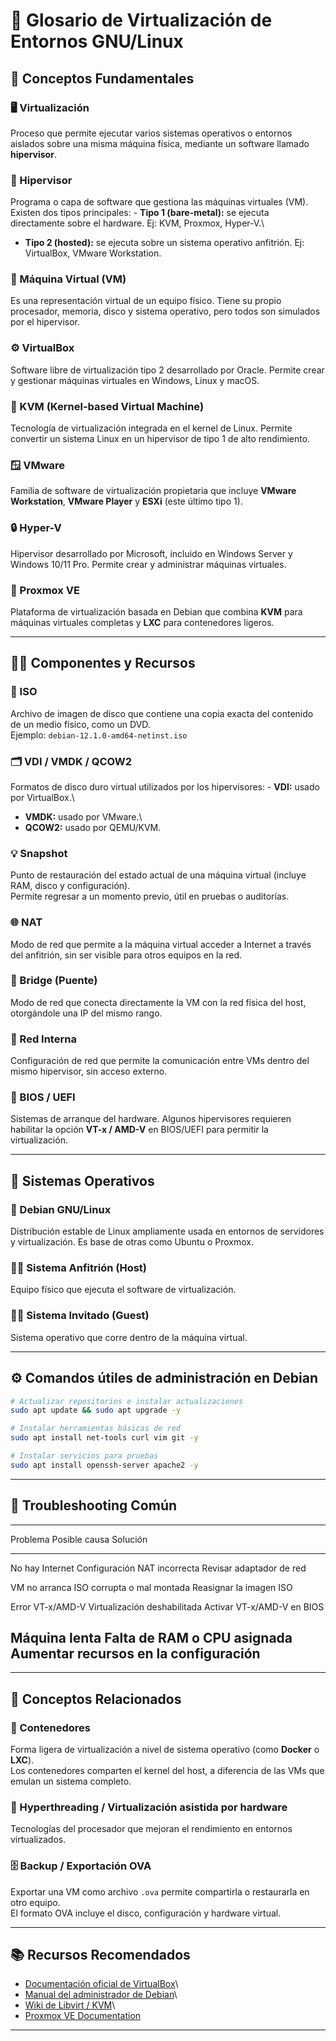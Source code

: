 # 📘 Glosario de Virtualización de Entornos GNU/Linux

## 🧩 Conceptos Fundamentales

### 🖥️ Virtualización

Proceso que permite ejecutar varios sistemas operativos o entornos
aislados sobre una misma máquina física, mediante un software llamado
**hipervisor**.

### 🧠 Hipervisor

Programa o capa de software que gestiona las máquinas virtuales (VM).\
Existen dos tipos principales: - **Tipo 1 (bare-metal):** se ejecuta
directamente sobre el hardware. Ej: KVM, Proxmox, Hyper-V.\
- **Tipo 2 (hosted):** se ejecuta sobre un sistema operativo anfitrión.
Ej: VirtualBox, VMware Workstation.

### 💾 Máquina Virtual (VM)

Es una representación virtual de un equipo físico. Tiene su propio
procesador, memoria, disco y sistema operativo, pero todos son simulados
por el hipervisor.

### ⚙️ VirtualBox

Software libre de virtualización tipo 2 desarrollado por Oracle. Permite
crear y gestionar máquinas virtuales en Windows, Linux y macOS.

### 🧰 KVM (Kernel-based Virtual Machine)

Tecnología de virtualización integrada en el kernel de Linux. Permite
convertir un sistema Linux en un hipervisor de tipo 1 de alto
rendimiento.

### 🪟 VMware

Familia de software de virtualización propietaria que incluye **VMware
Workstation**, **VMware Player** y **ESXi** (este último tipo 1).

### 🔒 Hyper-V

Hipervisor desarrollado por Microsoft, incluido en Windows Server y
Windows 10/11 Pro. Permite crear y administrar máquinas virtuales.

### 🧮 Proxmox VE

Plataforma de virtualización basada en Debian que combina **KVM** para
máquinas virtuales completas y **LXC** para contenedores ligeros.

------------------------------------------------------------------------

## 🧑‍💻 Componentes y Recursos

### 🧱 ISO

Archivo de imagen de disco que contiene una copia exacta del contenido
de un medio físico, como un DVD.\
Ejemplo: `debian-12.1.0-amd64-netinst.iso`

### 🗂️ VDI / VMDK / QCOW2

Formatos de disco duro virtual utilizados por los hipervisores: -
**VDI:** usado por VirtualBox.\
- **VMDK:** usado por VMware.\
- **QCOW2:** usado por QEMU/KVM.

### 💡 Snapshot

Punto de restauración del estado actual de una máquina virtual (incluye
RAM, disco y configuración).\
Permite regresar a un momento previo, útil en pruebas o auditorías.

### 🌐 NAT

Modo de red que permite a la máquina virtual acceder a Internet a través
del anfitrión, sin ser visible para otros equipos en la red.

### 🔗 Bridge (Puente)

Modo de red que conecta directamente la VM con la red física del host,
otorgándole una IP del mismo rango.

### 🧩 Red Interna

Configuración de red que permite la comunicación entre VMs dentro del
mismo hipervisor, sin acceso externo.

### 🧭 BIOS / UEFI

Sistemas de arranque del hardware. Algunos hipervisores requieren
habilitar la opción **VT-x / AMD-V** en BIOS/UEFI para permitir la
virtualización.

------------------------------------------------------------------------

## 🐧 Sistemas Operativos

### 🐧 Debian GNU/Linux

Distribución estable de Linux ampliamente usada en entornos de
servidores y virtualización. Es base de otras como Ubuntu o Proxmox.

### 🧑‍🔧 Sistema Anfitrión (Host)

Equipo físico que ejecuta el software de virtualización.

### 🧍‍♂️ Sistema Invitado (Guest)

Sistema operativo que corre dentro de la máquina virtual.

------------------------------------------------------------------------

## ⚙️ Comandos útiles de administración en Debian

``` bash
# Actualizar repositorios e instalar actualizaciones
sudo apt update && sudo apt upgrade -y

# Instalar herramientas básicas de red
sudo apt install net-tools curl vim git -y

# Instalar servicios para pruebas
sudo apt install openssh-server apache2 -y
```

------------------------------------------------------------------------

## 🚨 Troubleshooting Común

  -----------------------------------------------------------------------
  Problema             Posible causa                 Solución
  -------------------- ----------------------------- --------------------
  No hay Internet      Configuración NAT incorrecta  Revisar adaptador de
                                                     red

  VM no arranca        ISO corrupta o mal montada    Reasignar la imagen
                                                     ISO

  Error VT-x/AMD-V     Virtualización deshabilitada  Activar VT-x/AMD-V
                       en BIOS                       

  Máquina lenta        Falta de RAM o CPU asignada   Aumentar recursos en
                                                     la configuración
  -----------------------------------------------------------------------

------------------------------------------------------------------------

## 🔐 Conceptos Relacionados

### 🧩 Contenedores

Forma ligera de virtualización a nivel de sistema operativo (como
**Docker** o **LXC**).\
Los contenedores comparten el kernel del host, a diferencia de las VMs
que emulan un sistema completo.

### 🧠 Hyperthreading / Virtualización asistida por hardware

Tecnologías del procesador que mejoran el rendimiento en entornos
virtualizados.

### 🗄️ Backup / Exportación OVA

Exportar una VM como archivo `.ova` permite compartirla o restaurarla en
otro equipo.\
El formato OVA incluye el disco, configuración y hardware virtual.

------------------------------------------------------------------------

## 📚 Recursos Recomendados

-   [Documentación oficial de
    VirtualBox](https://www.virtualbox.org/manual/UserManual.html)\
-   [Manual del administrador de
    Debian](https://www.debian.org/doc/manuals/debian-handbook/)\
-   [Wiki de Libvirt / KVM](https://wiki.libvirt.org/page/Main_Page)\
-   [Proxmox VE Documentation](https://pve.proxmox.com/wiki/Main_Page)

------------------------------------------------------------------------
